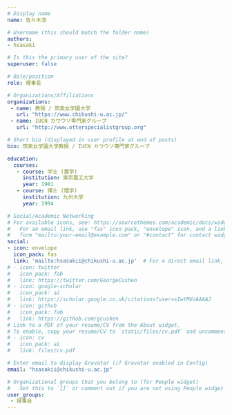 ```yaml
---
# Display name
name: 佐々木浩

# Username (this should match the folder name)
authors:
- hsasaki

# Is this the primary user of the site?
superuser: false

# Role/position
role: 理事長

# Organizations/Affiliations
organizations:
 - name: 教授 / 筑紫女学園大学
   url: "https://www.chikushi-u.ac.jp/"
 - name: IUCN カワウソ専門家グループ
   url: "http://www.otterspecialistgroup.org"

# Short bio (displayed in user profile at end of posts)
bio: 筑紫女学園大学教授 / IUCN カワウソ専門家グループ

education:
  courses:
   - course: 学士 (農学)
     institution: 東京農工大学
     year: 1981
   - course: 博士 (理学)
     institution: 九州大学
     year: 1994

# Social/Academic Networking
# For available icons, see: https://sourcethemes.com/academic/docs/widgets/#icons
#   For an email link, use "fas" icon pack, "envelope" icon, and a link in the
#   form "mailto:your-email@example.com" or "#contact" for contact widget.
social:
- icon: envelope
  icon_pack: fas
  link: 'mailto:hsasakii@chikushi-u.ac.jp'  # For a direct email link, use "mailto:test@example.org".
# - icon: twitter
#   icon_pack: fab
#   link: https://twitter.com/GeorgeCushen
# - icon: google-scholar
#   icon_pack: ai
#   link: https://scholar.google.co.uk/citations?user=sIwtMXoAAAAJ
# - icon: github
#   icon_pack: fab
#   link: https://github.com/gcushen
# Link to a PDF of your resume/CV from the About widget.
# To enable, copy your resume/CV to `static/files/cv.pdf` and uncomment the lines below.  
# - icon: cv
#   icon_pack: ai
#   link: files/cv.pdf

# Enter email to display Gravatar (if Gravatar enabled in Config)
email: "hsasakii@chikushi-u.ac.jp"

# Organizational groups that you belong to (for People widget)
#   Set this to `[]` or comment out if you are not using People widget.  
user_groups:
 - 理事会
---
```


